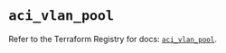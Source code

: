 # `aci_vlan_pool`

Refer to the Terraform Registry for docs: [`aci_vlan_pool`](https://registry.terraform.io/providers/ciscodevnet/aci/2.17.0/docs/resources/vlan_pool).
